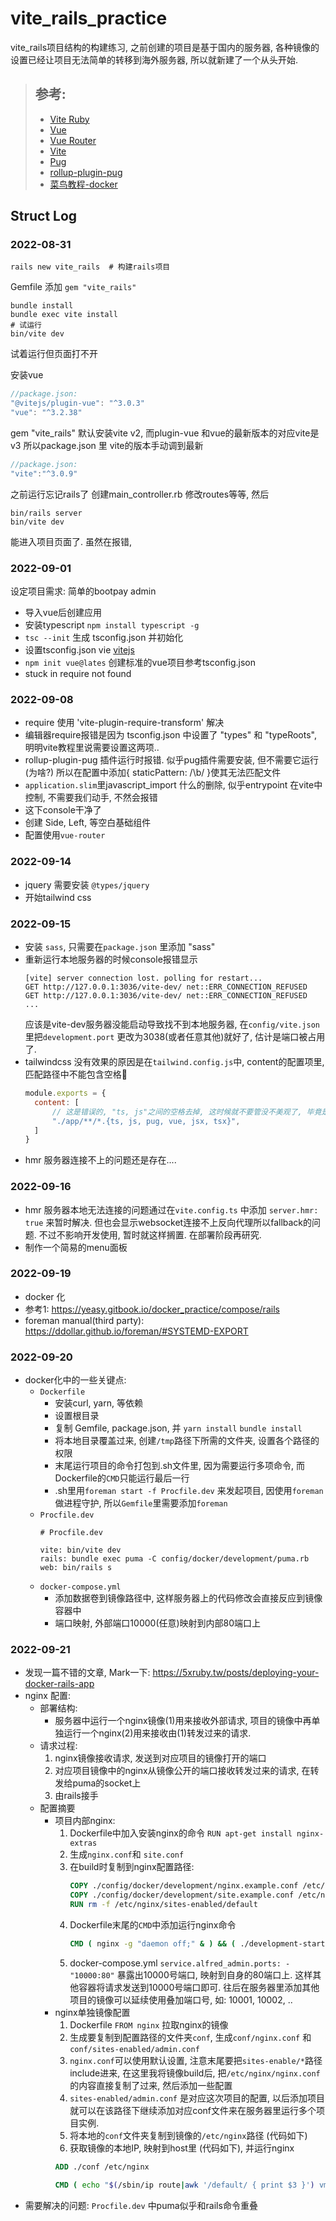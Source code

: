 # vite_rails_practice
vite_rails项目结构的构建练习, 之前创建的项目是基于国内的服务器, 各种镜像的设置已经让项目无法简单的转移到海外服务器, 所以就新建了一个从头开始.

>## 参考:
>- [Vite Ruby](https://vite-ruby.netlify.app/guide/introduction.html)
>- [Vue](https://cn.vuejs.org/)
>- [Vue Router](https://router.vuejs.org/zh/introduction.html)
>- [Vite](https://cn.vitejs.dev/guide/)
>- [Pug](https://pugjs.org/api/getting-started.html)
>- [rollup-plugin-pug](https://github.com/aMarCruz/rollup-plugin-pug)
>- [菜鸟教程-docker](https://www.runoob.com/docker/docker-tutorial.html)

## Struct Log
### 2022-08-31
```shell
rails new vite_rails  # 构建rails项目
```

Gemfile 添加 `gem "vite_rails"`
```shell
bundle install
bundle exec vite install
# 试运行
bin/vite dev 
```
试着运行但页面打不开

安装vue

```js
//package.json:
"@vitejs/plugin-vue": "^3.0.3"
"vue": "^3.2.38"
```
gem "vite_rails" 默认安装vite v2, 而plugin-vue 和vue的最新版本的对应vite是v3
所以package.json 里 vite的版本手动调到最新
```javascript
//package.json:
"vite":"^3.0.9"
```
之前运行忘记rails了
创建main_controller.rb 修改routes等等, 然后
```shell
bin/rails server
bin/vite dev
```
能进入项目页面了. 虽然在报错,

### 2022-09-01
设定项目需求: 简单的bootpay admin

- 导入vue后创建应用
- 安装typescript `npm install typescript -g`
- `tsc --init` 生成 tsconfig.json 并初始化
- 设置tsconfig.json vie [vitejs](https://vitejs.dev/guide/features.html#typescript)
- `npm init vue@lates` 创建标准的vue项目参考tsconfig.json
- stuck in require not found
### 2022-09-08
- require 使用 'vite-plugin-require-transform' 解决
- 编辑器require报错是因为 tsconfig.json 中设置了 "types" 和 "typeRoots", 明明vite教程里说需要设置这两项..
- rollup-plugin-pug 插件运行时报错. 似乎pug插件需要安装, 但不需要它运行 (为啥?) 所以在配置中添加{ staticPattern: /\b/ }使其无法匹配文件
- `application.slim`里javascript_import 什么的删除, 似乎entrypoint 在vite中控制, 不需要我们动手, 不然会报错
- 这下console干净了
- 创建 Side, Left, 等空白基础组件
- 配置使用`vue-router`

### 2022-09-14
- jquery  需要安装 `@types/jquery`
- 开始tailwind css
### 2022-09-15
- 安装 `sass`, 只需要在`package.json` 里添加 "sass"
- 重新运行本地服务器的时候console报错显示
    ```text
    [vite] server connection lost. polling for restart...
    GET http://127.0.0.1:3036/vite-dev/ net::ERR_CONNECTION_REFUSED
    GET http://127.0.0.1:3036/vite-dev/ net::ERR_CONNECTION_REFUSED
    ...
    ```
  应该是vite-dev服务器没能启动导致找不到本地服务器, 在`config/vite.json`里把`development.port` 更改为3038(或者任意其他)就好了, 估计是端口被占用了.
- tailwindcss 没有效果的原因是在`tailwind.config.js`中, content的配置项里, 匹配路径中不能包含空格🥲
  ```javascript
  module.exports = {
    content: [
        // 这是错误的, "ts, js"之间的空格去掉, 这时候就不要管没不美观了, 毕竟是字符串啊!
        "./app/**/*.{ts, js, pug, vue, jsx, tsx}",
    ]
  }
  ```
- hmr 服务器连接不上的问题还是存在....
### 2022-09-16
- hmr 服务器本地无法连接的问题通过在`vite.config.ts` 中添加 `server.hmr: true` 来暂时解决. 
  但也会显示websocket连接不上反向代理所以fallback的问题.
  不过不影响开发使用, 暂时就这样搁置. 在部署阶段再研究.
- 制作一个简易的menu面板
### 2022-09-19
- docker 化
- 参考1: https://yeasy.gitbook.io/docker_practice/compose/rails
- foreman manual(third party): https://ddollar.github.io/foreman/#SYSTEMD-EXPORT
### 2022-09-20
- docker化中的一些关键点:
  - `Dockerfile`
    - 安装curl, yarn, 等依赖
    - 设置根目录
    - 复制 Gemfile, package.json, 并 `yarn install` `bundle install`
    - 将本地目录覆盖过来, 创建`/tmp`路径下所需的文件夹, 设置各个路径的权限
    - 末尾运行项目的命令打包到.sh文件里, 因为需要运行多项命令, 而Dockerfile的`CMD`只能运行最后一行
    - .sh里用`foreman start -f Procfile.dev` 来发起项目, 因使用`foreman`做进程守护, 所以`Gemfile`里需要添加`foreman` 
  - `Procfile.dev`
    ```text
    # Procfile.dev
  
    vite: bin/vite dev
    rails: bundle exec puma -C config/docker/development/puma.rb
    web: bin/rails s
    ```
  - `docker-compose.yml`
    - 添加数据卷到镜像路径中, 这样服务器上的代码修改会直接反应到镜像容器中
    - 端口映射, 外部端口10000(任意)映射到内部80端口上
    
### 2022-09-21
- 发现一篇不错的文章, Mark一下: https://5xruby.tw/posts/deploying-your-docker-rails-app
- nginx 配置:
  - 部署结构: 
    - 服务器中运行一个nginx镜像(1)用来接收外部请求, 项目的镜像中再单独运行一个nginx(2)用来接收由(1)转发过来的请求. 
  - 请求过程:
    1. nginx镜像接收请求, 发送到对应项目的镜像打开的端口 
    2. 对应项目镜像中的nginx从镜像公开的端口接收转发过来的请求, 在转发给puma的socket上
    3. 由rails接手
  - 配置摘要
    - 项目内部nginx:
      1. Dockerfile中加入安装nginx的命令 `RUN apt-get install nginx-extras` 
      2. 生成`nginx.conf`和 `site.conf` 
      3. 在build时复制到nginx配置路径:
         ```dockerfile
         COPY ./config/docker/development/nginx.example.conf /etc/nginx/nginx.conf
         COPY ./config/docker/development/site.example.conf /etc/nginx/sites-enabled/site.conf
         RUN rm -f /etc/nginx/sites-enabled/default
         ```
      4. Dockerfile末尾的`CMD`中添加运行nginx命令
         ```dockerfile
         CMD ( nginx -g "daemon off;" & ) && ( ./development-startup.sh )
         ```
      5. docker-compose.yml `service.alfred_admin.ports: - "10000:80"`
        暴露出10000号端口, 映射到自身的80端口上. 这样其他容器将请求发送到10000号端口即可.
        往后在服务器里添加其他项目的镜像可以延续使用叠加端口号, 如: 10001, 10002, ..
    - nginx单独镜像配置
      1. Dockerfile `FROM nginx` 拉取nginx的镜像
      2. 生成要复制到配置路径的文件夹`conf`, 生成`conf/nginx.conf` 和 `conf/sites-enabled/admin.conf`
      3. `nginx.conf`可以使用默认设置, 注意末尾要把`sites-enable/*`路径include进来, 在这里我将镜像build后, 把`/etc/nginx/nginx.conf` 的内容直接复制了过来, 然后添加一些配置
      4. `sites-enabled/admin.conf` 是对应这次项目的配置, 以后添加项目就可以在该路径下继续添加对应conf文件来在服务器里运行多个项目实例.
      5. 将本地的`conf`文件夹复制到镜像的`/etc/nginx`路径 (代码如下)
      6. 获取镜像的本地IP, 映射到host里 (代码如下), 并运行nginx
      ```dockerfile
      ADD ./conf /etc/nginx
      
      CMD ( echo "$(/sbin/ip route|awk '/default/ { print $3 }') vm.host" >> /etc/hosts) && (nginx -g "daemon off;")
      ```
- 需要解决的问题: `Procfile.dev` 中puma似乎和rails命令重叠 
